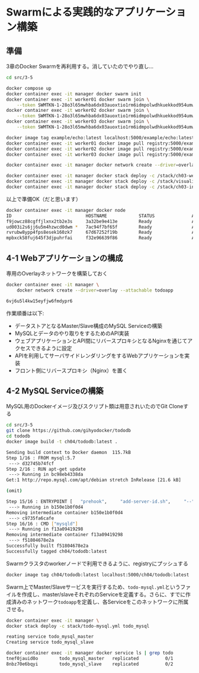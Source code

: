 # Swarmによる実践的なアプリケーション構築

## 準備

3章のDocker Swarmを再利用する。消していたのでやり直し…

```bash
cd src/3-5

docker compose up
docker container exec -it manager docker swarm init
docker container exec -it worker01 docker swarm join \
    --token SWMTKN-1-28o3l65mwhba6dx03auoxtio1rm6idmpolwdhkuekkod954umw-1h4rv54w7mppsh0uy2lawloav 172.19.0.3:2377
docker container exec -it worker02 docker swarm join \
    --token SWMTKN-1-28o3l65mwhba6dx03auoxtio1rm6idmpolwdhkuekkod954umw-1h4rv54w7mppsh0uy2lawloav 172.19.0.3:2377
docker container exec -it worker03 docker swarm join \
    --token SWMTKN-1-28o3l65mwhba6dx03auoxtio1rm6idmpolwdhkuekkod954umw-1h4rv54w7mppsh0uy2lawloav 172.19.0.3:2377

docker image tag example/echo:latest localhost:5000/example/echo:latest
docker container exec -it worker01 docker image pull registry:5000/example/echo:latest
docker container exec -it worker02 docker image pull registry:5000/example/echo:latest
docker container exec -it worker03 docker image pull registry:5000/example/echo:latest

docker container exec -it manager docker network create --driver=overlay --attachable ch03

docker container exec -it manager docker stack deploy -c /stack/ch03-webapi.yml echo
docker container exec -it manager docker stack deploy -c /stack/visualizer.yml visualizer
docker container exec -it manager docker stack deploy -c /stack/ch03-ingress.yml ingress
```

以上で準備OK（だと思います）

```bash
docker container exec -it manager docker node
ID                            HOSTNAME            STATUS              AVAILABILITY        MANAGER STATUS      ENGINE VERSION
f9jowcz88cgffjlxnx2tb2e3s     3a32be9e413e        Ready               Active                                  18.05.0-ce
ud003i2s6jj6u5m4hzwcd0dwm *   7ac94f7bf65f        Ready               Active              Leader              18.05.0-ce
rvrubw8ypp4fps8esek160zk7     67d67252f19b        Ready               Active                                  18.05.0-ce
mpbxck58fuj645f3djpuhrfai     f32e96639f86        Ready               Active                                  18.05.0-ce
```

## 4-1 Webアプリケーションの構成

専用のOverlayネットワークを構築しておく

```bash
docker container exec -it manager \
    docker network create --driver=overlay --attachable todoapp

6vj6u5l4kw15eyfjw6fmdypr6
```

作業順番は以下:

- データストアとなるMaster/Slave構成のMySQL Serviceの構築
- MySQLとデータのやり取りをするためのAPI実装
- ウェブアプリケーションとAPI間にリバースプロキシとなるNginxを通じてアクセスできるように設定
- APIを利用してサーバサイドレンダリングをするWebアプリケーションを実装
- フロント側にリバースプロキシ（Nginx）を置く

## 4-2 MySQL Serviceの構築

MySQL用のDockerイメージ及びスクリプト類は用意されいたのでGit Cloneする

```bash
cd src/3-5
git clone https://github.com/gihyodocker/tododb
cd tododb
docker image build -t ch04/tododb:latest .

Sending build context to Docker daemon  115.7kB
Step 1/16 : FROM mysql:5.7
 ---> d32745b74fcf
Step 2/16 : RUN apt-get update
 ---> Running in bc98eb4338da
Get:1 http://repo.mysql.com/apt/debian stretch InRelease [21.6 kB]

(omit)

Step 15/16 : ENTRYPOINT [   "prehook",     "add-server-id.sh",     "--",   "docker-entrypoint.sh" ]
 ---> Running in b150e1b0f0d4
Removing intermediate container b150e1b0f0d4
 ---> c9735fa6cafe
Step 16/16 : CMD ["mysqld"]
 ---> Running in f13a09419298
Removing intermediate container f13a09419298
 ---> f51804678e2a
Successfully built f51804678e2a
Successfully tagged ch04/tododb:latest
```

Swarmクラスタのworkerノードで利用できるように、registryにプッシュする

```bash
docker image tag ch04/tododb:latest localhost:5000/ch04/tododb:latest

```

Swarm上でMaster/Slaveサービスを実行するため、`todo-mysql.yml`というファイルを作成し、master/slaveそれぞれのServiceを定義する。さらに、すでに作成済みのネットワーク`todoapp`を定義し、各Serviceをこのネットワークに所属させる。

```bash
docker container exec -it manager \                   
docker stack deploy -c stack/todo-mysql.yml todo_mysql

reating service todo_mysql_master
Creating service todo_mysql_slave

docker container exec -it manager docker service ls | grep todo
tnef0jauid0o        todo_mysql_master   replicated          0/1                 registry:5000/ch04/tododb:latest
8nbz70e6bqyi        todo_mysql_slave    replicated          0/2                 registry:5000/ch04/tododb:latest
```
